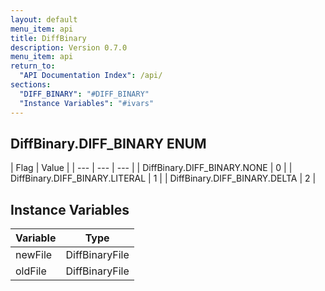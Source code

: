 ```yaml
---
layout: default
menu_item: api
title: DiffBinary
description: Version 0.7.0
menu_item: api
return_to:
  "API Documentation Index": /api/
sections:
  "DIFF_BINARY": "#DIFF_BINARY"
  "Instance Variables": "#ivars"
---
```


## <a name="DIFF_BINARY"></a><span>DiffBinary.</span>DIFF_BINARY <span class="tags"><span class="enum">ENUM</span></span>

| Flag | Value |
| --- | --- | --- |
| <span>DiffBinary.DIFF_BINARY.</span>NONE | 0 |
| <span>DiffBinary.DIFF_BINARY.</span>LITERAL | 1 |
| <span>DiffBinary.DIFF_BINARY.</span>DELTA | 2 |

## <a name="ivars"></a>Instance Variables

| Variable | Type |
| --- | --- |
| <a name="newFile"></a>newFile | DiffBinaryFile |
| <a name="oldFile"></a>oldFile | DiffBinaryFile |

